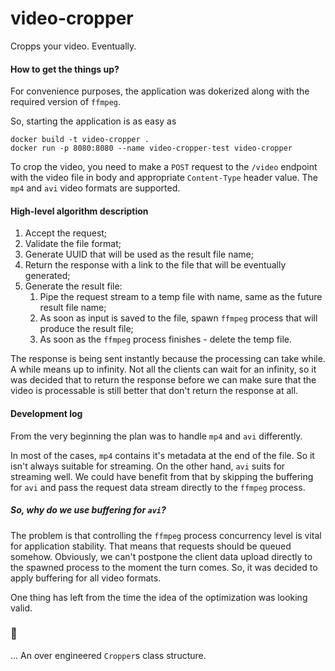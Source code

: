 # video-cropper
Cropps your video. Eventually.

#### How to get the things up?
For convenience purposes, the application was dokerized along with the required version of `ffmpeg`.

So, starting the application is as easy as
```shell
docker build -t video-cropper .
docker run -p 8080:8080 --name video-cropper-test video-cropper
```

To crop the video, you need to make a `POST` request to the `/video` endpoint
with the video file in body and appropriate `Content-Type` header value. 
The `mp4` and `avi` video formats are supported.

#### High-level algorithm description
1. Accept the request;
2. Validate the file format;
3. Generate UUID that will be used as the result file name;
4. Return the response with a link to the file that will be eventually generated;
5. Generate the result file:
    1. Pipe the request stream to a temp file with name, same as the future result file name;
    2. As soon as input is saved to the file, spawn `ffmpeg` process that will produce the result file;
    3. As soon as the `ffmpeg` process finishes - delete the temp file.
    
The response is being sent instantly because the processing can take while. A while means up to infinity.
Not all the clients can wait for an infinity, so it was decided that to return the response before we can make sure
that the video is processable is still better that don't return the response at all.
    
#### Development log
From the very beginning the plan was to handle `mp4` and `avi` differently. 

In most of the cases, `mp4` contains it's metadata at the end of the file.
So it isn't always suitable for streaming. On the other hand, `avi` suits for streaming well.
We could have benefit from that by skipping the buffering for `avi` and pass 
the request data stream directly to the `ffmpeg` process.

##### So, why do we use buffering for `avi`?
The problem is that controlling the `ffmpeg` process concurrency level is vital for application stability.
That means that requests should be queued somehow. Obviously, we can't postpone the client data upload directly
to the spawned process to the moment the turn comes. So, it was decided to apply buffering for all video formats.

One thing has left from the time the idea of the optimization was looking valid.

### 🥁

... An over engineered `Cropper`s class structure.
